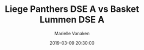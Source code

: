 ---
layout: album
title: Liege Panthers DSE A vs Basket Lummen DSE A
description: Competitie wedstrijd tussen Liege Panthers DSE A en Basket Lummen DSE A.
date: 2019-03-09 20:30:00
cover: /albums/2019-03-09-Liege-Panthers-DSEA-Basket-Lummen-DSEA/thumbnails/DSC_0568.JPG
author: Marielle Vanaken
pagination: 
  enabled: true
  images: true
  imageLayout: image
  itemsPerPage: 128
---